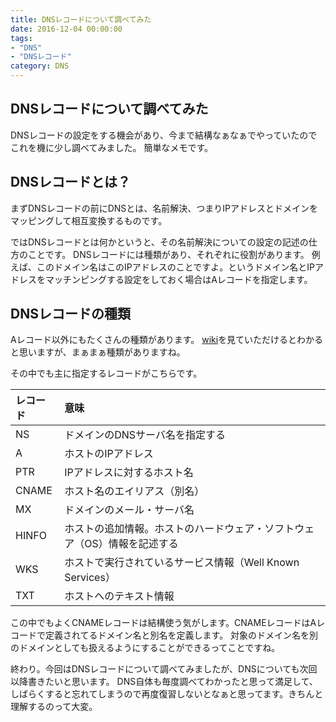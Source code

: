 ```yaml
---
title: DNSレコードについて調べてみた
date: 2016-12-04 00:00:00
tags:
- "DNS"
- "DNSレコード"
category: DNS
---
```

## DNSレコードについて調べてみた

DNSレコードの設定をする機会があり、今まで結構なぁなぁでやっていたのでこれを機に少し調べてみました。
簡単なメモです。

## DNSレコードとは？
まずDNSレコードの前にDNSとは、名前解決、つまりIPアドレスとドメインをマッピングして相互変換するものです。
<!-- More -->

ではDNSレコードとは何かというと、その名前解決についての設定の記述の仕方のことです。
DNSレコードには種類があり、それぞれに役割があります。
例えば、このドメイン名はこのIPアドレスのことですよ。というドメイン名とIPアドレスをマッチンピングする設定をしておく場合はAレコードを指定します。

## DNSレコードの種類
Aレコード以外にもたくさんの種類があります。
[wiki](https://ja.wikipedia.org/wiki/DNS%E3%83%AC%E3%82%B3%E3%83%BC%E3%83%89%E3%82%BF%E3%82%A4%E3%83%97%E3%81%AE%E4%B8%80%E8%A6%A7)を見ていただけるとわかると思いますが、まぁまぁ種類がありますね。

その中でも主に指定するレコードがこちらです。

|レコード|意味|
|:-------|:---|
|NS	|ドメインのDNSサーバ名を指定する|
|A	|ホストのIPアドレス|
|PTR|IPアドレスに対するホスト名|
|CNAME|ホスト名のエイリアス（別名）|
|MX	|ドメインのメール・サーバ名|
|HINFO|ホストの追加情報。ホストのハードウェア・ソフトウェア（OS）情報を記述する|
|WKS|ホストで実行されているサービス情報（Well Known Services）|
|TXT|ホストへのテキスト情報|

この中でもよくCNAMEレコードは結構使う気がします。CNAMEレコードはAレコードで定義されてるドメイン名と別名を定義します。
対象のドメイン名を別のドメインとしても扱えるようにすることができるってことですね。


終わり。今回はDNSレコードについて調べてみましたが、DNSについても次回以降書きたいと思います。
DNS自体も毎度調べてわかったと思って満足して、しばらくすると忘れてしまうので再度復習しないとなぁと思ってます。きちんと理解するのって大変。